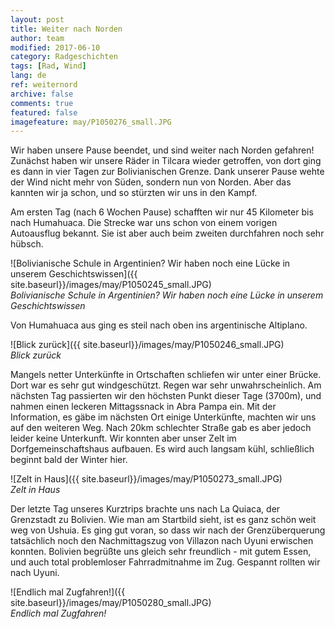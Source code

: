 ```yaml
---
layout: post
title: Weiter nach Norden
author: team
modified: 2017-06-10
category: Radgeschichten
tags: [Rad, Wind]
lang: de
ref: weiternord
archive: false
comments: true
featured: false
imagefeature: may/P1050276_small.JPG
---
```


Wir haben unsere Pause beendet, und sind weiter nach Norden gefahren! Zunächst haben wir unsere Räder in Tilcara wieder getroffen, von dort ging es dann in vier Tagen zur Bolivianischen Grenze. Dank unserer Pause wehte der Wind nicht mehr von Süden, sondern nun von Norden. Aber das kannten wir ja schon, und so stürzten wir uns in den Kampf.

Am ersten Tag (nach 6 Wochen Pause) schafften wir nur 45 Kilometer bis nach Humahuaca. Die Strecke war uns schon von einem vorigen Autoausflug bekannt. Sie ist aber auch beim zweiten durchfahren noch sehr hübsch.

![Bolivianische Schule in Argentinien? Wir haben noch eine Lücke in unserem Geschichtswissen]({{ site.baseurl}}/images/may/P1050245_small.JPG)  
*Bolivianische Schule in Argentinien? Wir haben noch eine Lücke in unserem Geschichtswissen*

Von Humahuaca aus ging es steil nach oben ins argentinische Altiplano. 

![Blick zurück]({{ site.baseurl}}/images/may/P1050246_small.JPG)  
*Blick zurück*

Mangels netter Unterkünfte in Ortschaften schliefen wir unter einer Brücke. Dort war es sehr gut windgeschützt. Regen war sehr unwahrscheinlich. Am nächsten Tag passierten wir den höchsten Punkt dieser Tage (3700m), und nahmen einen leckeren Mittagssnack in Abra Pampa ein. Mit der Information, es gäbe im nächsten Ort einige Unterkünfte, machten wir uns auf den weiteren Weg. Nach 20km schlechter Straße gab es aber jedoch leider keine Unterkunft. Wir konnten aber unser Zelt im Dorfgemeinschaftshaus aufbauen. Es wird auch langsam kühl, schließlich beginnt bald der Winter hier.

![Zelt in Haus]({{ site.baseurl}}/images/may/P1050273_small.JPG)  
*Zelt in Haus*

Der letzte Tag unseres Kurztrips brachte uns nach La Quiaca, der Grenzstadt zu Bolivien. Wie man am Startbild sieht, ist es ganz schön weit weg von Ushuia. Es ging gut voran, so dass wir nach der Grenzüberquerung tatsächlich noch den Nachmittagszug von Villazon nach Uyuni erwischen konnten. Bolivien begrüßte uns gleich sehr freundlich - mit gutem Essen, und auch total problemloser Fahrradmitnahme im Zug. Gespannt rollten wir nach Uyuni.

![Endlich mal Zugfahren!]({{ site.baseurl}}/images/may/P1050280_small.JPG)  
*Endlich mal Zugfahren!*


